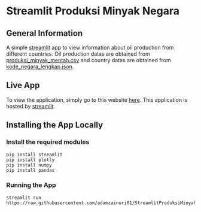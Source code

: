 # Streamlit Produksi Minyak Negara

## General Information
A simple [streamlit](https://streamlit.io) app to view information about oil production from different countries. Oil production datas are obtained from [produksi_minyak_mentah.csv](https://github.com/adamzainuri01/StreamlitProduksiMinyakNegara/blob/main/produksi_minyak_mentah.csv) and country datas are obtained from [kode_negara_lengkap.json](https://github.com/adamzainuri01/StreamlitProduksiMinyakNegara/blob/main/kode_negara_lengkap.json).

## Live App
To view the application, simply go to this website [here](https://share.streamlit.io/adamzainuri01/streamlitproduksiminyaknegara/main/Streamlit_ProduksiMinyak.py). This application is hosted by [streamlit](https://streamlit.io).

## Installing the App Locally
### Install the required modules
```
pip install streamlit
pip install plotly
pip install numpy
pip install pandas
```
### Running the App
```
streamlit run https://raw.githubusercontent.com/adamzainuri01/StreamlitProduksiMinyakNegara/main/Streamlit_ProduksiMinyak.py
```
